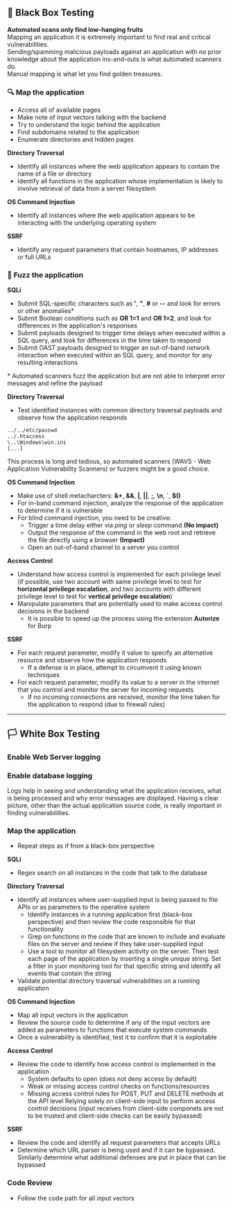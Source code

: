 ## :black_flag: **Black Box Testing**

**Automated scans only find low-hanging fruits**  
Mapping an application it is extremely important to find real and critical vulnerabilities.  
Sending/spamming malicious payloads against an application with no prior knowledge about the application ins-and-outs is what automated scanners do.  
Manual mapping is what let you find golden treasures. 

### :mag: **Map the application**
- Access all of available pages
- Make note of input vectors talking with the backend
- Try to understand the logic behind the application
- Find subdomains related to the application
- Enumerate directories and hidden pages

**Directory Traversal**
- Identify all instances where the web application appears to contain the name of a file or directory
- Identify all functions in the application whose implementation is likely to involve retrieval of data from a server filesystem

**OS Command Injection**
- Identify all instances where the web application appears to be interacting with the underlying operating system

**SSRF**
- Identify any request parameters that contain hostnames, IP addresses or full URLs

### :hammer: **Fuzz the application**

**SQLi**
- Submit SQL-specific characters such as **'**, **"**, **#** or **--** and look for errors or other anomalies*
- Submit Boolean conditions such as **OR 1=1** and **OR 1=2**, and look for differences in the application's responses
- Submit payloads designed to trigger time delays when executed within a SQL query, and look for differences in the time taken to respond
- Submit OAST payloads designed to trigger an out-of-band network interaction when executed within an SQL query, and monitor for any resulting interactions

\* Automated scanners fuzz the application but are not able to interpret error messages and refine the payload

**Directory Traversal**
- Test identified instances with common directory traversal payloads and observe how the application responds
```
../../etc/passwd
../.htaccess
\..\Windows\win.ini
[...]
```
This process is long and tedious, so automated scanners (WAVS - Web Application Vulnerability Scanners) or fuzzers might be a good choice.

**OS Command Injection**
- Make use of shell metacharcters: **&+**, **&&**, **|**, **||**, **;**, **\n**, **`**, **$()**
- For in-band command injection, analyze the response of the application to determine if it is vulnerable
- For blind command injection, you need to be creative:
    - Trigger a time delay either via _ping_ or _sleep_ command **(No impact)**
    - Output the response of the command in the web root and retrieve the file directly using a browser **(Impact)**
    - Open an out-of-band channel to a server you control

**Access Control**
- Understand how access control is implemented for each privilege level (if possible, use two account with same privilege level to test for **horizontal privilege escalation**, and two accounts with different privilege level to test for **vertical privilege escalation**)
- Manipulate parameters that are potentially used to make access control decisions in the backend
    - It is possible to speed up the process using the extension **Autorize** for Burp

**SSRF**
- For each request parameter, modify it value to specify an alternative resource and observe how the application responds
    - If a defense is in place, attempt to circumvent it using known techniques
- For each request parameter, modify its value to a server in the internet that you control and monitor the server for incoming requests
    - If no incoming connections are received, monitor the time taken for the application to respond (due to firewall rules)


___



## :white_flag: **White Box Testing**

### **Enable Web Server logging**
### **Enable database logging**

Logs help in seeing and understanding what the application receives, what is being processed and why error messages are displayed. Having a clear picture, other than the actual application source code, is really important in finding vulnerabilities.  

### **Map the application**
- Repeat steps as if from a black-box perspective


**SQLi**
- Regex search on all instances in the code that talk to the database


**Directory Traversal**
- Identify all instances where user-supplied input is being passed to file APIs or as parameters to the operative system
    - Identify instances in a running application first (black-box perspective) and then review the code responsible for that functionality
    - Grep on functions in the code that are known to include and evaluate files on the server and review if they take user-supplied input
    - Use a tool to monitor all filesystem activity on the server. Then test each page of the application by inserting a single unique string. Set a filter in yuor monitoring tool for that specific string and identify all events that contain the string
- Validate potential directory traversal vulnerabilities on a running application

**OS Command Injection**
- Map all input vectors in the application
- Review the source code to determine if any of the input vectors are added as parameters to functions that execute system commands
- Once a vulnerability is identified, test it to confirm that it is exploitable

**Access Control**
- Review the code to identify how access control is implemented in the application
    - System defaults to open (does not deny access by default)
    - Weak or missing access control checks on functions/resources
    - Missing access control rules for POST, PUT and DELETE methods at the API level
    Relying solely on client-side input to perform access control decisions (input receives from client-side componets are not to be trusted and client-side checks can be easily bypassed)

**SSRF**
- Review the code and identify all request parameters that accepts URLs
- Determine which URL parser is being used and if it can be bypassed. Similarly determine what additional defenses are put in place that can be bypassed

### **Code Review**
- Follow the code path for all input vectors